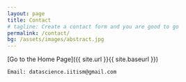 ```yaml
---
layout: page
title: Contact
# tagline: Create a contact form and you are good to go
permalink: /contact/
bg: /assets/images/abstract.jpg
---
```




[Go to the Home Page]({{ site.url }}{{ site.baseurl }})
```
Email: datascience.iitism@gmail.com 
```
